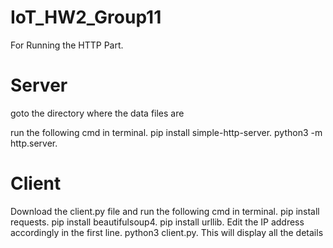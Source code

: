 # IoT_HW2_Group11
For Running the HTTP Part. 
# Server
goto the directory where the data files are 

run the following cmd in terminal. 
 pip install simple-http-server. 
 python3 -m http.server. 
# Client
Download the client.py file
and run the following cmd in terminal. 
pip install requests. 
 pip install beautifulsoup4. 
 pip install urllib. 
Edit the IP address accordingly in the first line. 
 python3 client.py. 
This will display all the details   
